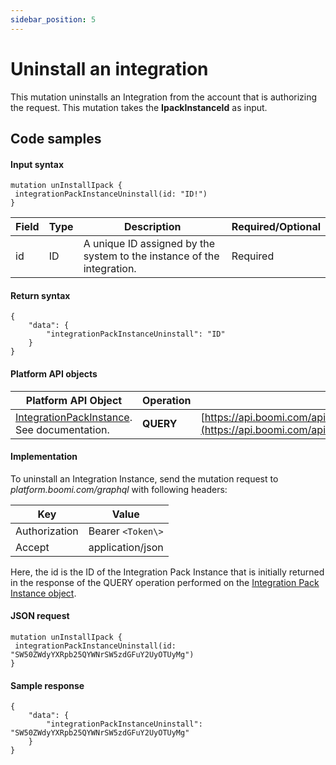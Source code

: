 ```yaml
---
sidebar_position: 5
---
```

# Uninstall an integration

<head>
  <meta name="guidename" content="Spaces"/>
  <meta name="context" content="GUID-1ed7301e-8301-4c29-8e32-f3dddf790288"/>
</head>


This mutation uninstalls an Integration from the account that is authorizing the request. This mutation takes the **IpackInstanceId** as input.

## Code samples 
#### Input syntax

``` {#codeblock_atq_sts_zxb}
mutation unInstallIpack {
 integrationPackInstanceUninstall(id: "ID!")
}

```

|Field|Type|Description|Required/Optional|
|-----|----|-----------|-----------------|
|id|ID|A unique ID assigned by the system to the instance of the integration.|Required|

#### Return syntax

``` {#codeblock_stl_yts_zxb}
{
    "data": {
        "integrationPackInstanceUninstall": "ID"
    }
}

```

#### Platform API objects

|Platform API Object|Operation|URL|
|-------------------|---------|---|
|[IntegrationPackInstance](https://developer.boomi.com/api/platformapi#tag/IntegrationPackInstance). See documentation.|**QUERY**|[https://api.boomi.com/api/rest/v1/accountId/IntegrationPackInstance/id](https://api.boomi.com/api/rest/v1/accountId/IntegrationPackInstance/id)|

#### Implementation

To uninstall an Integration Instance, send the mutation request to *platform.boomi.com/graphql* with following headers:

|Key|Value|
|---|-----|
|Authorization|Bearer `<Token\>`|
|Accept|application/json|

Here, the id is the ID of the Integration Pack Instance that is initially returned in the response of the QUERY operation performed on the [Integration Pack Instance object](https://developer.boomi.com/api/platformapi#tag/IntegrationPackInstance).

#### JSON request

``` {#codeblock_t1t_g5s_zxb}
mutation unInstallIpack {
 integrationPackInstanceUninstall(id: "SW50ZWdyYXRpb25QYWNrSW5zdGFuY2UyOTUyMg")
}

```

#### Sample response

``` {#codeblock_zh2_j5s_zxb}
{
    "data": {
        "integrationPackInstanceUninstall": "SW50ZWdyYXRpb25QYWNrSW5zdGFuY2UyOTUyMg"
    }
}

```
